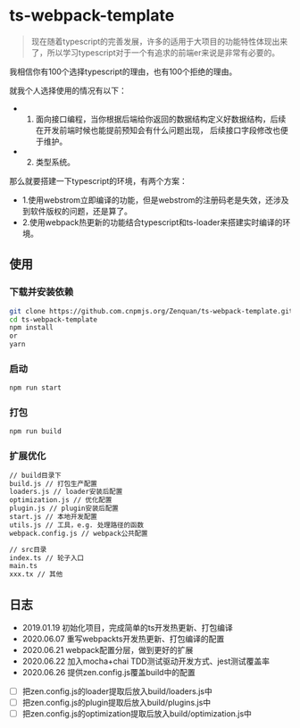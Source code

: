 # ts-webpack-template

>现在随着typescript的完善发展，许多的适用于大项目的功能特性体现出来了，所以学习typescript对于一个有追求的前端er来说是非常有必要的。

我相信你有100个选择typescript的理由，也有100个拒绝的理由。

就我个人选择使用的情况有以下：
- 1. 面向接口编程，当你根据后端给你返回的数据结构定义好数据结构，后续在开发前端时候也能提前预知会有什么问题出现， 后续接口字段修改也便于维护。

- 2. 类型系统。


那么就要搭建一下typescript的环境，有两个方案：
- 1.使用webstrom立即编译的功能，但是webstrom的注册码老是失效，还涉及到软件版权的问题，还是算了。
- 2.使用webpack热更新的功能结合typescript和ts-loader来搭建实时编译的环境。

## 使用

### 下载并安装依赖
```bash
git clone https://github.com.cnpmjs.org/Zenquan/ts-webpack-template.git
cd ts-webpack-template
npm install
or 
yarn 
```
### 启动
```bash
npm run start
```
### 打包
```bash
npm run build
```

### 扩展优化

```bash
// build目录下
build.js // 打包生产配置
loaders.js // loader安装后配置
optimization.js // 优化配置
plugin.js // plugin安装后配置
start.js // 本地开发配置
utils.js // 工具，e.g. 处理路径的函数
webpack.config.js // webpack公共配置

// src目录
index.ts // 轮子入口
main.ts
xxx.tx // 其他
```

## 日志

- 2019.01.19 初始化项目，完成简单的ts开发热更新、打包编译
- 2020.06.07 重写webpackts开发热更新、打包编译的配置
- 2020.06.21 webpack配置分层，做到更好的扩展
- 2020.06.22 加入mocha+chai TDD测试驱动开发方式、jest测试覆盖率
- 2020.06.26 提供zen.config.js覆盖build中的配置
- [ ] 把zen.config.js的loader提取后放入build/loaders.js中
- [ ] 把zen.config.js的plugin提取后放入build/plugins.js中
- [ ] 把zen.config.js的optimization提取后放入build/optimization.js中
